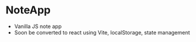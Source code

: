 # NoteApp

- Vanilla JS note app
- Soon be converted to react using Vite, localStorage, state management
